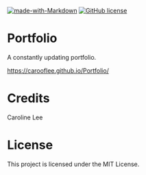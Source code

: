 [![made-with-Markdown](https://img.shields.io/badge/Made%20with-Markdown-1f425f.svg)](http://commonmark.org)
[![GitHub license](https://img.shields.io/github/license/Naereen/StrapDown.js.svg)](https://github.com/Naereen/StrapDown.js/blob/master/LICENSE)

# Portfolio
A constantly updating portfolio.

https://carooflee.github.io/Portfolio/

# Credits 
Caroline Lee

# License
This project is licensed under the MIT License.
